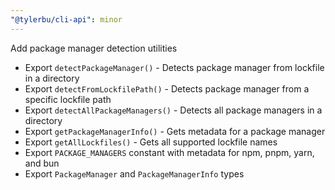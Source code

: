 ```yaml
---
"@tylerbu/cli-api": minor
---
```


Add package manager detection utilities

- Export `detectPackageManager()` - Detects package manager from lockfile in a directory
- Export `detectFromLockfilePath()` - Detects package manager from a specific lockfile path
- Export `detectAllPackageManagers()` - Detects all package managers in a directory
- Export `getPackageManagerInfo()` - Gets metadata for a package manager
- Export `getAllLockfiles()` - Gets all supported lockfile names
- Export `PACKAGE_MANAGERS` constant with metadata for npm, pnpm, yarn, and bun
- Export `PackageManager` and `PackageManagerInfo` types

